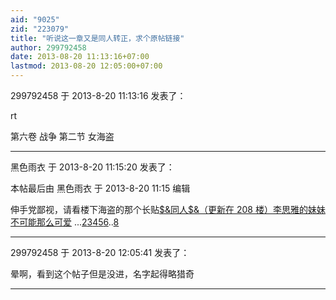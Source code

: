 ```yaml
---
aid: "9025"
zid: "223079"
title: "听说这一章又是同人转正，求个原帖链接"
author: 299792458
date: 2013-08-20 11:13:16+07:00
lastmod: 2013-08-20 12:05:00+07:00
---
```


299792458 于 2013-8-20 11:13:16 发表了：

rt

第六卷 战争 第二节 女海盗

---

黑色雨衣 于 2013-8-20 11:15:20 发表了：

本帖最后由 黑色雨衣 于 2013-8-20 11:15 编辑

伸手党鄙视，请看楼下海盗的那个长贴[\$&同人\$&（更新在 208 楼）李思雅的妹妹不可能那么可爱](http://bbs.cctvdream.com.cn/forum.php?mod=viewthread&tid=127881&extra=page%3D1) ...[2](http://bbs.cctvdream.com.cn/forum.php?mod=viewthread&tid=127881&extra=page%3D1&page=2)[3](http://bbs.cctvdream.com.cn/forum.php?mod=viewthread&tid=127881&extra=page%3D1&page=3)[4](http://bbs.cctvdream.com.cn/forum.php?mod=viewthread&tid=127881&extra=page%3D1&page=4)[5](http://bbs.cctvdream.com.cn/forum.php?mod=viewthread&tid=127881&extra=page%3D1&page=5)[6](http://bbs.cctvdream.com.cn/forum.php?mod=viewthread&tid=127881&extra=page%3D1&page=6)..[8](http://bbs.cctvdream.com.cn/forum.php?mod=viewthread&tid=127881&extra=page%3D1&page=8)

---

299792458 于 2013-8-20 12:05:41 发表了：

晕啊，看到这个帖子但是没进，名字起得略猎奇

---
